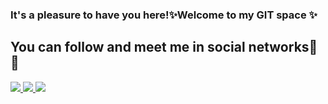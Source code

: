### It's a pleasure to have you here!✨Welcome to my GIT space ✨
## You can follow and meet me in social networks💬😄
<a href="https://www.linkedin.com/in/lucasdasilvanascimento" alt="Linkedin" target="_blank">
  <img src="https://img.shields.io/badge/LinkedIn-0077B5?style=for-the-badge&logo=linkedin&logoColor=white">
</a>
<a href="https://www.instagram.com/lsn.silva" alt="Instagram" target="_blank">
  <img src="https://img.shields.io/badge/Instagram-E4405F?style=for-the-badge&logo=instagram&logoColor=white">
</a>
<a href="https://www.discordapp.com/users/LucasSN#8386" alt="Discord" target="_blank">
  <img src="https://img.shields.io/badge/Discord-7289DA?style=for-the-badge&logo=discord&logoColor=white">
</a>

<!--
**LucaLSN/LucaLSN** is a ✨ _special_ ✨ repository because its `README.md` (this file) appears on your GitHub profile.

Here are some ideas to get you started:

- 🔭 I’m currently working on ...
- 🌱 I’m currently learning ...
- 👯 I’m looking to collaborate on ...
- 🤔 I’m looking for help with ...
- 💬 Ask me about ...
- 📫 How to reach me: ...
- 😄 Pronouns: ...
- ⚡ Fun fact: ...
-->
